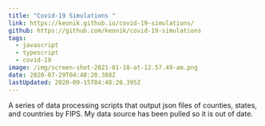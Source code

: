 ```yaml
---
title: "Covid-19 Simulations "
link: https://keonik.github.io/covid-19-simulations/
github: https://github.com/keonik/covid-19-simulations
tags:
  - javascript
  - typescript
  - covid-19
image: /img/screen-shot-2021-01-18-at-12.57.49-am.png
date: 2020-07-29T04:48:20.388Z
lastUpdated: 2020-09-15T04:48:20.395Z
---
```


A series of data processing scripts that output json files of
counties, states, and countries by FIPS. My data source has been pulled so it
is out of date.
